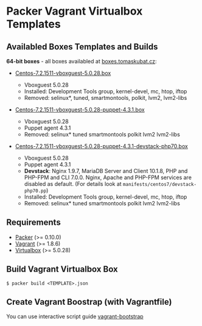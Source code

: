 Packer Vagrant Virtualbox Templates
===================================

Availabled Boxes Templates and Builds
-------------------------------------

**64-bit boxes** - all boxes availabled at [boxes.tomaskubat.cz](http://boxes.tomaskubat.cz):

+ [Centos-7.2.1511-vboxguest-5.0.28.box](http://boxes.tomaskubat.cz/Centos-7.2.1511-vboxguest-5.0.28.box)
  - Vboxguest 5.0.28
  - Installed: Development Tools group, kernel-devel, mc, htop, iftop
  - Removed: selinux*, tuned, smartmontools, polkit, lvm2, lvm2-libs

+ [Centos-7.2.1511-vboxguest-5.0.28-puppet-4.3.1.box](http://boxes.tomaskubat.cz/Centos-7.2.1511-vboxguest-5.0.28-puppet-4.3.1.box)
  - Vboxguest 5.0.28
  - Puppet agent 4.3.1
  - Removed: selinux* tuned smartmontools polkit lvm2 lvm2-libs

+ [Centos-7.2.1511-vboxguest-5.0.28-puppet-4.3.1-devstack-php70.box](http://boxes.tomaskubat.cz/Centos-7.2.1511-vboxguest-5.0.28-puppet-4.3.1-devstack-php70.box)
  - Vboxguest 5.0.28
  - Puppet agent 4.3.1
  - **Devstack**: Nginx 1.9.7, MariaDB Server and Client 10.1.8, PHP and PHP-FPM and CLI 7.0.0. Nginx, Apache and PHP-FPM services are disabled as default. (For details look at `manifests/centos7/devstack-php70.pp`)
  - Installed: Development Tools group, kernel-devel, mc, htop, iftop
  - Removed: selinux* tuned smartmontools polkit lvm2 lvm2-libs

  

  
Requirements
------------

* [Packer](http://www.packer.io/downloads.html) (>= 0.10.0)
* [Vagrant](http://www.vagrantup.com/downloads.html) (>= 1.8.6)
* [Virtualbox](https://www.virtualbox.org/wiki/Downloads) (>= 5.0.28)

Build Vagrant Virtualbox Box
----------------------------

```
$ packer build <TEMPLATE>.json
```

Create Vagrant Boostrap (with Vagrantfile)
------------------------------------------

You can use interactive script guide [vagrant-bootstrap](https://github.com/tomaskubat/vagrant-bootstrap) 

